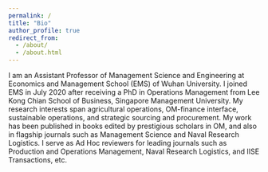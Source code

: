 ```yaml
---
permalink: /
title: "Bio"
author_profile: true
redirect_from: 
  - /about/
  - /about.html
---
```


I am an Assistant Professor of Management Science and Engineering at Economics and Management School (EMS) of Wuhan University. I joined EMS in July 2020 after receiving a PhD in Operations Management from Lee Kong Chian School of Business, Singapore Management University. My research interests span agricultural operations, OM-finance interface, sustainable operations, and strategic sourcing and procurement. My work has been published in books edited by prestigious scholars in OM, and also in flagship journals such as Management Science and Naval Research Logistics. I serve as Ad Hoc reviewers for leading journals such as Production and Operations Management, Naval Research Logistics, and IISE Transactions, etc. 

